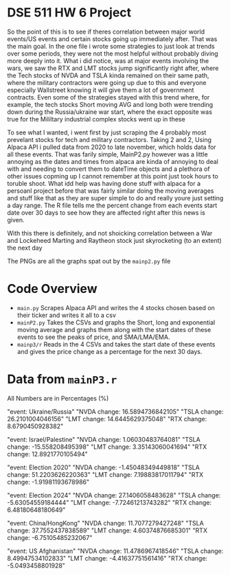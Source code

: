 # DSE 511 HW 6 Project
So the point of this is to see if theres correlation between major world events/US events and certain stocks going up immediately after.
That was the main goal. In the one file i wrote some strategies to just look at trends over some periods, they were not the most helpful without probably diving more deeply into it.
What i did notice, was at major events involving the wars, we saw the RTX and LMT stocks jump significantly right after, where the Tech stocks of NVDA and TSLA kinda remained on their same path, where the military contractors were going up due to this and everyone especially Wallstreet knowing it will give them a lot of government contracts. Even some of the strategies stayed with this trend where, for example, the tech stocks Short moving AVG and long both were trending down during the Russia/ukraine war start, where the exact opposite was true for the Mililtary industrial complex stocks went up in these

To see what I wanted, i went first by just scraping the 4 probably most prevelant stocks for tech and military contractors. Taking 2 and 2, Using Alpaca API i pulled data from 2020 to late november, which holds data for all these events. That was farily simple, MainP2.py however was a little annoying as the dates and times from alpaca are kinda of annoying to deal with and needing to convert them to dateTime objects and a plethora of other issues copming up I cannot remember at this point just took hours to toruble shoot. What idd help was having done stuff with alpaca for a persoanl project before that was fairly similar doing the moving averages and stuff like that as they are super simple to do and really youre just setting a day range. The R file tells me the percent change from each events start date over 30 days to see how they are affected right after this news is given. 

With this there is definitely, and not shoicking correlation between a War and Lockeheed Marting and Raytheon stock just skyrocketing (to an extent) the next day


The PNGs are all the graphs spat out by the `mainp2.py` file

# Code Overview
* `main.py`
Scrapes Alpaca API and writes the 4 stocks chosen based on their ticker and writes it all to a csv
* `mainP2.py`
Takes the CSVs and graphs the Short, long and exponential moving average and graphs them along with the start dates of these events to see the peaks of price, and SMA/LMA/EMA.
* `mainp3/r`
Reads in the 4 CSVs and takes the start date of these events and gives the price change as a percentage for the next 30 days.


# Data from `mainP3.r`

All Numbers are in Percentages (%)

"event: Ukraine/Russia"
 "NVDA change: 16.5894736842105"
 "TSLA change: 26.2101004046156"
 "LMT change: 14.6445629375048"
 "RTX change: 8.6790450928382"

 "event: Israel/Palestine"
 "NVDA change: 1.06030483764081"
 "TSLA change: -15.558208495398"
 "LMT change: 3.35143060041694"
 "RTX change: 12.8921770105494"

 "event: Election 2020"
 "NVDA change: -1.45048349449818"
 "TSLA change: 51.2203626220363"
 "LMT change: 7.19883817011794"
 "RTX change: -1.91981193678986"

 "event: Election 2024"
 "NVDA change: 27.1406058483628"
 "TSLA change: -5.63054559184444"
 "LMT change: -7.72461213743282"
 "RTX change: 6.48180648180649"

 "event: China/HongKong"
 "NVDA change: 11.7077279427248"
 "TSLA change: 37.7552437838589"
 "LMT change: 4.60374876685301"
 "RTX change: -6.75105485232067"

 "event: US Afghanistan"
 "NVDA change: 11.4786967418546"
 "TSLA change: 8.49947534102833"
 "LMT change: -4.41637751561416"
 "RTX change: -5.0493458801928"
